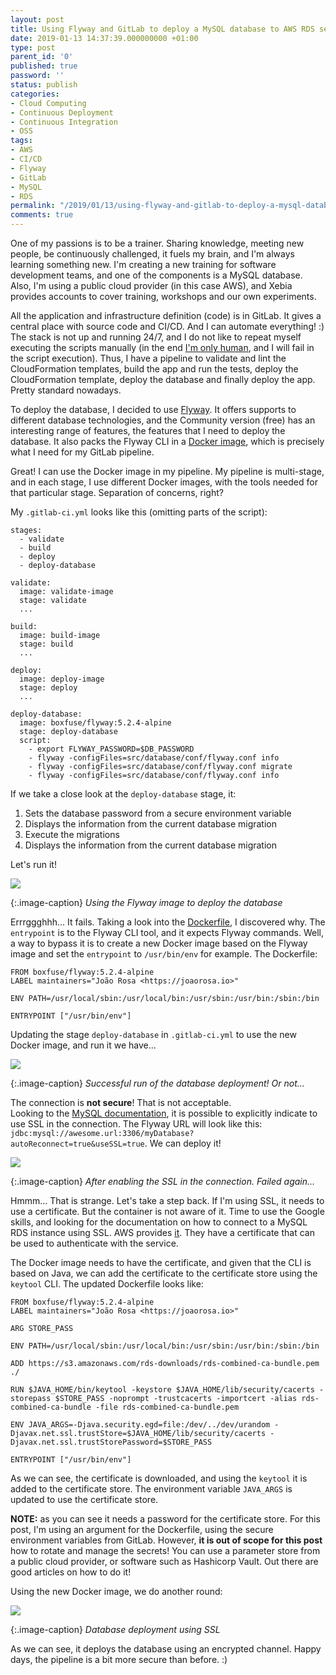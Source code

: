 ```yaml
---
layout: post
title: Using Flyway and GitLab to deploy a MySQL database to AWS RDS securely
date: 2019-01-13 14:37:39.000000000 +01:00
type: post
parent_id: '0'
published: true
password: ''
status: publish
categories:
- Cloud Computing
- Continuous Deployment
- Continuous Integration
- OSS
tags:
- AWS
- CI/CD
- Flyway
- GitLab
- MySQL
- RDS
permalink: "/2019/01/13/using-flyway-and-gitlab-to-deploy-a-mysql-database-to-aws-rds-securely/"
comments: true
---
```

One of my passions is to be a trainer. Sharing knowledge, meeting new people, be continuously challenged, it fuels my brain, and I'm always learning something new. I'm creating a new training for software development teams, and one of the components is a MySQL database. Also, I'm using a public cloud provider (in this case AWS), and Xebia provides accounts to cover training, workshops and our own experiments.

All the application and infrastructure definition (code) is in GitLab. It gives a central place with source code and CI/CD. And I can automate everything! :) The stack is not up and running 24/7, and I do not like to repeat myself executing the scripts manually (in the end [I'm only human](https://www.youtube.com/watch?v=L3wKzyIN1yk), and I will fail in the script execution). Thus, I have a pipeline to validate and lint the CloudFormation templates, build the app and run the tests, deploy the CloudFormation template, deploy the database and finally deploy the app. Pretty standard nowadays.

To deploy the database, I decided to use [Flyway](https://flywaydb.org). It offers supports to different database technologies, and the Community version (free) has an interesting range of features, the features that I need to deploy the database. It also packs the Flyway CLI in a [Docker image](https://hub.docker.com/r/boxfuse/flyway/), which is precisely what I need for my GitLab pipeline.

Great! I can use the Docker image in my pipeline. My pipeline is multi-stage, and in each stage, I use different Docker images, with the tools needed for that particular stage. Separation of concerns, right?

My `.gitlab-ci.yml` looks like this (omitting parts of the script):

    stages:
      - validate
      - build
      - deploy
      - deploy-database
    
    validate:
      image: validate-image
      stage: validate
      ...
    
    build:
      image: build-image
      stage: build
      ...
    
    deploy:
      image: deploy-image
      stage: deploy
      ...
    
    deploy-database:
      image: boxfuse/flyway:5.2.4-alpine
      stage: deploy-database
      script:
        - export FLYWAY_PASSWORD=$DB_PASSWORD
        - flyway -configFiles=src/database/conf/flyway.conf info
        - flyway -configFiles=src/database/conf/flyway.conf migrate
        - flyway -configFiles=src/database/conf/flyway.conf info

If we take a close look at the `deploy-database` stage, it:

1.  Sets the database password from a secure environment variable
2.  Displays the information from the current database migration
3.  Execute the migrations
4.  Displays the information from the current database migration

Let's run it!

![](/images/assets/screenshot-2019-01-13-at-11.38.24.jpg)  

{:.image-caption}
*Using the Flyway image to deploy the database*

Errrggghhh... It fails. Taking a look into the [Dockerfile](https://github.com/flyway/flyway-docker/blob/bf62140795fcdcf8e16bc7038ac74eb88b66985c/alpine/Dockerfile#L14), I discovered why. The `entrypoint` is to the Flyway CLI tool, and it expects Flyway commands. Well, a way to bypass it is to create a new Docker image based on the Flyway image and set the `entrypoint` to `/usr/bin/env` for example. The Dockerfile:

    FROM boxfuse/flyway:5.2.4-alpine
    LABEL maintainers="João Rosa <https://joaorosa.io>"
    
    ENV PATH=/usr/local/sbin:/usr/local/bin:/usr/sbin:/usr/bin:/sbin:/bin
    
    ENTRYPOINT ["/usr/bin/env"]

Updating the stage `deploy-database` in `.gitlab-ci.yml` to use the new Docker image, and run it we have...

![](/images/assets/screenshot-2019-01-13-at-11.54.10.jpg)  

{:.image-caption}
*Successful run of the database deployment! Or not...*

The connection is **not secure**! That is not acceptable.  
Looking to the [MySQL documentation](https://dev.mysql.com/doc/refman/5.7/en/encrypted-connections.html), it is possible to explicitly indicate to use SSL in the connection. The Flyway URL will look like this: `jdbc:mysql://awesome.url:3306/myDatabase?autoReconnect=true&useSSL=true`. We can deploy it!

![](/images/assets/screenshot-2019-01-13-at-12.24.33.jpg)  

{:.image-caption}
*After enabling the SSL in the connection. Failed again...*

Hmmm... That is strange. Let's take a step back. If I'm using SSL, it needs to use a certificate. But the container is not aware of it. Time to use the Google skills, and looking for the documentation on how to connect to a MySQL RDS instance using SSL. AWS provides [it](https://docs.aws.amazon.com/AmazonRDS/latest/UserGuide/CHAP_MySQL.html#MySQL.Concepts.SSLSupport). They have a certificate that can be used to authenticate with the service.

The Docker image needs to have the certificate, and given that the CLI is based on Java, we can add the certificate to the certificate store using the `keytool` CLI. The updated Dockerfile looks like:

    FROM boxfuse/flyway:5.2.4-alpine
    LABEL maintainers="João Rosa <https://joaorosa.io>"
    
    ARG STORE_PASS
    
    ENV PATH=/usr/local/sbin:/usr/local/bin:/usr/sbin:/usr/bin:/sbin:/bin
    
    ADD https://s3.amazonaws.com/rds-downloads/rds-combined-ca-bundle.pem ./
    
    RUN $JAVA_HOME/bin/keytool -keystore $JAVA_HOME/lib/security/cacerts -storepass $STORE_PASS -noprompt -trustcacerts -importcert -alias rds-combined-ca-bundle -file rds-combined-ca-bundle.pem
    
    ENV JAVA_ARGS=-Djava.security.egd=file:/dev/../dev/urandom -Djavax.net.ssl.trustStore=$JAVA_HOME/lib/security/cacerts -Djavax.net.ssl.trustStorePassword=$STORE_PASS
    
    ENTRYPOINT ["/usr/bin/env"]

As we can see, the certificate is downloaded, and using the `keytool` it is added to the certificate store. The environment variable `JAVA_ARGS` is updated to use the certificate store.

**NOTE:** as you can see it needs a password for the certificate store. For this post, I'm using an argument for the Dockerfile, using the secure environment variables from GitLab. However, **it is out of scope for this post** how to rotate and manage the secrets! You can use a parameter store from a public cloud provider, or software such as Hashicorp Vault. Out there are good articles on how to do it!

Using the new Docker image, we do another round:

![](/images/assets/screenshot-2019-01-13-at-12.41.49.jpg)

{:.image-caption}
*Database deployment using SSL*

As we can see, it deploys the database using an encrypted channel. Happy days, the pipeline is a bit more secure than before. :)
